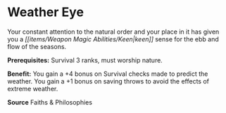 ﻿---
cssclass: [feats]

---
# Weather Eye

Your constant attention to the natural order and your place in it has given you a _[[items/Weapon Magic Abilities/Keen|keen]]_ sense for the ebb and flow of the seasons.

**Prerequisites:** Survival 3 ranks, must worship nature.

**Benefit:** You gain a +4 bonus on Survival checks made to predict the weather. You gain a +1 bonus on saving throws to avoid the effects of extreme weather.

**Source** Faiths & Philosophies